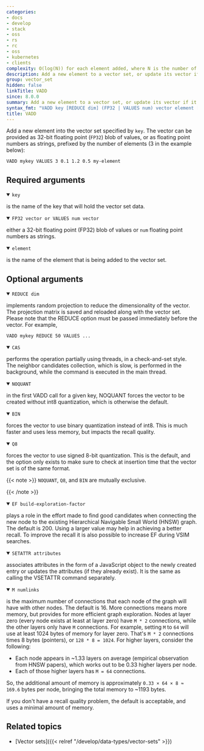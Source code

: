 ```yaml
---
categories:
- docs
- develop
- stack
- oss
- rs
- rc
- oss
- kubernetes
- clients
complexity: O(log(N)) for each element added, where N is the number of elements in the vector set.
description: Add a new element to a vector set, or update its vector if it already exists.
group: vector_set
hidden: false
linkTitle: VADD
since: 8.0.0
summary: Add a new element to a vector set, or update its vector if it already exists.
syntax_fmt: "VADD key [REDUCE dim] (FP32 | VALUES num) vector element [CAS] [NOQUANT | Q8 | BIN]\n  [EF build-exploration-factor] [SETATTR attributes] [M numlinks]"
title: VADD
---
```


Add a new element into the vector set specified by `key`. The vector can be provided as 32-bit floating point (`FP32`) blob of values, or as floating point numbers as strings, prefixed by the number of elements (3 in the example below):

```
VADD mykey VALUES 3 0.1 1.2 0.5 my-element
```

## Required arguments

<details open>
<summary><code>key</code></summary>

is the name of the key that will hold the vector set data.
</details>

<details open>
<summary><code>FP32 vector or VALUES num vector</code></summary>

either a 32-bit floating point (FP32) blob of values or `num` floating point numbers as strings.
</details>

<details open>
<summary><code>element</code></summary>

is the name of the element that is being added to the vector set.
</details>

## Optional arguments

<details open>
<summary><code>REDUCE dim</code></summary>

implements random projection to reduce the dimensionality of the vector. The projection matrix is saved and reloaded along with the vector set. Please note that the REDUCE option must be passed immediately before the vector. For example,

```
VADD mykey REDUCE 50 VALUES ...
```
</details>

<details open>
<summary><code>CAS</code></summary>

performs the operation partially using threads, in a check-and-set style. The neighbor candidates collection, which is slow, is performed in the background, while the command is executed in the main thread.
</details>

<details open>
<summary><code>NOQUANT</code></summary>

in the first VADD call for a given key, NOQUANT forces the vector to be created without int8 quantization, which is otherwise the default.
</details>

<details open>
<summary><code>BIN</code></summary>

forces the vector to use binary quantization instead of int8. This is much faster and uses less memory, but impacts the recall quality.
</details>

<details open>
<summary><code>Q8</code></summary>

forces the vector to use signed 8-bit quantization. This is the default, and the option only exists to make sure to check at insertion time that the vector set is of the same format.
</details>

{{< note >}}
`NOQUANT`, `Q8`, and `BIN` are mutually exclusive.

{{< /note >}}

<details open>
<summary><code>EF build-exploration-factor</code></summary>

plays a role in the effort made to find good candidates when connecting the new node to the existing Hierarchical Navigable Small World (HNSW) graph. The default is 200. Using a larger value may help in achieving a better recall. To improve the recall it is also possible to increase EF during VSIM searches.
</details>

<details open>
<summary><code>SETATTR attributes</code></summary>

associates attributes in the form of a JavaScript object to the newly created entry or updates the attributes (if they already exist).
It is the same as calling the VSETATTR command separately.
</details>

<details open>
<summary><code>M numlinks</code></summary>

is the maximum number of connections that each node of the graph will have with other nodes. The default is 16. More connections means more memory, but provides for more efficient graph exploration. Nodes at layer zero (every node exists at least at layer zero) have `M * 2` connections, while the other layers only have `M` connections. For example, setting `M` to `64` will use at least 1024 bytes of memory for layer zero. That's `M * 2` connections times 8 bytes (pointers), or `128 * 8 = 1024`. For higher layers, consider the following:

- Each node appears in ~1.33 layers on average (empirical observation from HNSW papers), which works out to be 0.33 higher layers per node.
- Each of those higher layers has `M = 64` connections.

So, the additional amount of memory is approximately `0.33 × 64 × 8 ≈ 169.6` bytes per node, bringing the total memory to ~1193 bytes.

If you don't have a recall quality problem, the default is acceptable, and uses a minimal amount of memory.
</details>

## Related topics

- [Vector sets]({{< relref "/develop/data-types/vector-sets" >}})